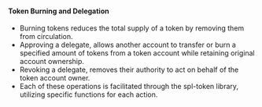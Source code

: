 #### Token Burning and Delegation

- Burning tokens reduces the total supply of a token by removing them from circulation.
- Approving a delegate, allows another account to transfer or burn a specified amount of tokens from a token account while retaining original account ownership.
- Revoking a delegate, removes their authority to act on behalf of the token account owner.
- Each of these operations is facilitated through the spl-token library, utilizing specific functions for each action.
